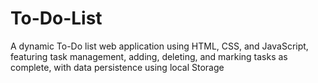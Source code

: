 # To-Do-List
A dynamic To-Do list web application using HTML, CSS, and JavaScript, featuring task management, adding, deleting, and marking tasks as complete, with data persistence using local Storage
